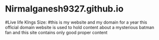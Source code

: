 # Nirmalganesh9327.github.io
#Live life KIngs Size:
#this is my website and my domain for a  year 
this official domain website is used to hold content about a mysterious batman fan
and this site contains only good proper content 
